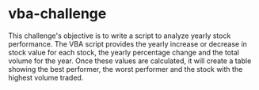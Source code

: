 # vba-challenge
This challenge's objective is to write a script to analyze yearly stock performance. The VBA script provides the yearly increase or decrease in stock value for each stock, the yearly percentage change and the total volume for the year. Once these values are calculated, it will create a table showing the best performer, the worst performer and the stock with the highest volume traded. 
